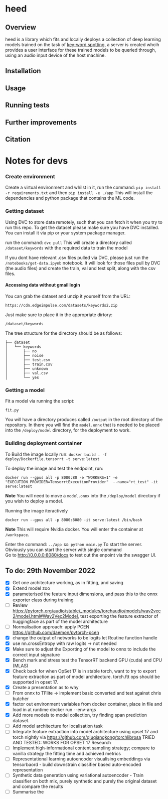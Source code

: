 # heed 

## Overview 
heed is a library which fits and locally deploys a collection of deep learning models trained on the task of [key-word spotting](https://en.wikipedia.org/wiki/Keyword_spotting), a server is  created whcih provides a user interface for these trained models to be queried through, using an audio input device of the host machine.

## Installation 


##  Usage

## Running tests

## Further improvements 

## Citation 


# Notes for devs 

### Create environment
Create a virtual environment and whilst in it, run the command: 
`pip install -r requirements.txt` 
and then 
`pip install -e ./app` 
This will install the dependencies and python package that contains the ML code. 



### Getting dataset 
Using DVC to store data remotely, such that you can fetch it when you try to run this repo. To get the dataset please make sure you have DVC installed. You can install it via pip or your system package manager. 

run the command: 
`dvc pull`
This will create a directory called `/dataset/keywords` with the required data to train the model

If you dont have relevant .csv files pulled via DVC, please just run the `/notebooks/get-data.ipynb` notebook. It will look for those files pull by DVC (the audio files) and create the train, val and test split, along with the csv files. 


#### Accessing data without gmail login
You can grab the dataset and unzip it yourself from the URL: 

`https://cdn.edgeimpulse.com/datasets/keywords2.zip`

Just make sure to place it in the appropriate dirtory: 

`/dataset/keywords`

The tree structure for the directory should be as follows: 

```
├── dataset
│   └── keywords
│       ├── no
│       ├── noise
│       ├── test.csv
│       ├── train.csv
│       ├── unknown
│       ├── val.csv
│       └── yes
```

### Getting a model 

Fit a model via running the script:

`fit.py`


You will have a directory produces called `/output` in the root directory of the repository. In there you will find the `model.onnx` that is needed to be placed into the `/deploy/model` directory, for the deployment to work. 


### Building deployment container

To Build the image locally run:
`docker build . -f deploy/Dockerfile.tensorrt -t serve:latest`

To deploy the image and test the endpoint, run:


 `docker run --gpus all -p 8080:80 -e "WORKERS=1" -e "EXECUTION_PROVIDER=TensorrtExecutionProvider"  --name="rt_test" -it serve:latest`
 


**Note** You will need to move a `model.onnx` into the `/deploy/model` directory if you wish to deploy a model. 

Running the image iteractively 

`docker run --gpus all -p 8080:8080 -it serve:latest /bin/bash`


**Note** This will require Nvidia docker. You will enter the container at `/workspace`. 


Enter the command: `../app && python main.py` 
To start the server. Obviously you can start the server with single command  
Go to http://0.0.0.0:8080/docs to test out the enpoint via the swagger UI. 

## To do: 29th November 2022

- [x] Get one architecture working, as in fitting, and saving 
- [x] Extend model zoo
- [x] parameterised the feature input dimensions, and pass this to the onnx
  exporter class during training
- [ ] Review https://pytorch.org/audio/stable/_modules/torchaudio/models/wav2vec2/model.html#Wav2Vec2Model, test exporting the feature extractor of huggingface as part of the model architecture
- [ ] Normalisation approach: apply PCEN https://github.com/daemon/pytorch-pcen
- [x] change the output of networks to be logits let Routine function handle 
- [x] use nn.crossEntropy with raw logits -> not needed 
- [x] Make sure to adjust the Exporting of the model to onnx to include the correct input signature 
- [x] Bench mark and stress test the TensorRT backend GPU (cuda) and CPU (MLAS) 
- [x] Check back for when OpSet 17 is in stable torch, want to try to export
  feature extraction as part of model architecture. torch.ftt ops should be
supported in opset 17. 
- [x] Create a presentation as to why 
- [ ] From onnx to TFlite -> implement basic converted and test against chris
  butcher
- [x] factor out environment variables from docker container, place in file and
  load in at runtime docker run --env-args
- [x] Add more models to model collection, try finding span prediction dataset.
- [ ] Add model architecture for localisation task
- [ ] Integrate feature extraction into model architecture using opset 17 and torch nightly via https://github.com/qiuqiangkong/torchlibrosa TRIED AND TESTED: WORKS FOR OPSET 17
Research
- [ ] Implement high-informational content sampling strategy; compare to vanilla strategy the fitting time and achieved metrics 
- [ ] Representational learning autoencoder visualising embeddings via tensorbaord - build downstrain classifier based auto-encoded representation
- [ ] Synthetic data generation using variational autoencoder - Train classifier on both mix, purely synthetic and purely the original dataset and compare the results 
- [ ] Summarise the  
